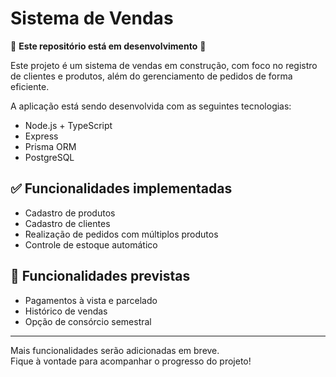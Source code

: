 # Sistema de Vendas

🚧 **Este repositório está em desenvolvimento** 🚧

Este projeto é um sistema de vendas em construção, com foco no registro de clientes e produtos, além do gerenciamento de pedidos de forma eficiente.

A aplicação está sendo desenvolvida com as seguintes tecnologias:

- Node.js + TypeScript
- Express
- Prisma ORM
- PostgreSQL

## ✅ Funcionalidades implementadas

- Cadastro de produtos
- Cadastro de clientes
- Realização de pedidos com múltiplos produtos
- Controle de estoque automático

## 📝 Funcionalidades previstas

- Pagamentos à vista e parcelado
- Histórico de vendas
- Opção de consórcio semestral

---

Mais funcionalidades serão adicionadas em breve.  
Fique à vontade para acompanhar o progresso do projeto!